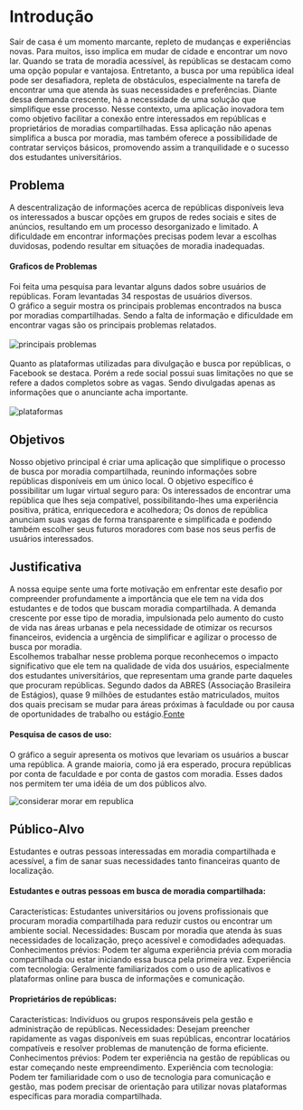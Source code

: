 # Introdução

Sair de casa é um momento marcante, repleto de mudanças e experiências novas. Para muitos, isso implica em mudar de cidade e encontrar um novo lar. Quando se trata de moradia acessível, às repúblicas se destacam como uma opção popular e vantajosa.
Entretanto, a busca por uma república ideal pode ser desafiadora, repleta de obstáculos, especialmente na tarefa de encontrar uma que atenda às suas necessidades e preferências.
Diante dessa demanda crescente, há a necessidade de uma solução que simplifique esse processo. Nesse contexto, uma aplicação inovadora tem como objetivo facilitar a conexão entre interessados em repúblicas e proprietários de moradias compartilhadas. Essa aplicação não apenas simplifica a busca por moradia, mas também oferece a possibilidade de contratar serviços básicos, promovendo assim a tranquilidade e o sucesso dos estudantes universitários.



## Problema
A descentralização de informações acerca de repúblicas disponíveis leva os interessados a buscar opções em grupos de redes sociais e sites de anúncios, resultando em um processo desorganizado e limitado. A dificuldade em encontrar informações precisas podem levar a escolhas duvidosas, podendo resultar em situações de moradia inadequadas.
#### Graficos de Problemas 
Foi feita uma pesquisa para levantar alguns dados sobre usuários de repúblicas. Foram levantadas 34 respostas de usuários diversos.
<br>
O gráfico a seguir mostra os principais problemas encontrados na busca por moradias compartilhadas. Sendo a falta de informação e dificuldade em encontrar vagas são os principais problemas relatados.
<br><br>
<img title="principais problemas" src="https://i.imgur.com/R450be5.jpeg">
<br><br>
Quanto as plataformas utilizadas para divulgação e busca por repúblicas, o Facebook se destaca. Porém a rede social possui suas limitações no que se refere a dados completos sobre as vagas. Sendo divulgadas apenas as informações que o anunciante acha importante.
<br><br>
<img title="plataformas" src="https://i.imgur.com/peSm00x.jpeg">
<br>


## Objetivos

Nosso objetivo principal é criar uma aplicação que simplifique o processo de busca por moradia compartilhada, reunindo informações sobre repúblicas disponíveis em um único local. 
O objetivo específico é possibilitar um lugar virtual seguro para:
Os interessados de encontrar uma república que lhes seja compatível, possibilitando-lhes uma experiência positiva, prática, enriquecedora e acolhedora;
Os donos de república anunciam suas vagas de forma transparente e simplificada e podendo também escolher seus futuros moradores com base nos seus perfis de usuários interessados.   

## Justificativa

A nossa equipe sente uma forte motivação em enfrentar este desafio por compreender profundamente a importância que ele tem na vida dos estudantes e de todos que buscam moradia compartilhada. A demanda crescente por esse tipo de moradia, impulsionada pelo aumento do custo de vida nas áreas urbanas e pela necessidade de otimizar os recursos financeiros, evidencia a urgência de simplificar e agilizar o processo de busca por moradia.<br>Escolhemos trabalhar nesse problema porque reconhecemos o impacto significativo que ele tem na qualidade de vida dos usuários, especialmente dos estudantes universitários, que representam uma grande parte daqueles que procuram repúblicas. Segundo dados da ABRES (Associação Brasileira de Estágios), quase 9 milhões de estudantes estão matriculados, muitos dos quais precisam se mudar para áreas próximas à faculdade ou por causa de oportunidades de trabalho ou estágio.<a href="https://abres.org.br/estatisticas/#:~:text=Já%20no%20nível%20superior%2C%20segundo,66%25%20no%20mesmo%20período).">Fonte</a><br>
#### Pesquisa de casos de uso:

O gráfico a seguir apresenta os motivos que levariam os usuários a buscar uma república. A grande maioria, como já era esperado, procura repúblicas por conta de faculdade e por conta de gastos com moradia. Esses dados nos permitem ter uma idéia de um dos públicos alvo.
<br>

<img title="considerar morar em republica" src="https://i.imgur.com/YKRiinb.jpeg"> <br>


## Público-Alvo

Estudantes e outras pessoas interessadas em moradia compartilhada e acessível, a fim de  sanar suas necessidades tanto financeiras quanto de localização.

#### Estudantes e outras pessoas em busca de moradia compartilhada:

Características: Estudantes universitários ou jovens profissionais que procuram moradia compartilhada para reduzir custos ou encontrar um ambiente social.
Necessidades: Buscam por moradia que atenda às suas necessidades de localização, preço acessível e comodidades adequadas.
 Conhecimentos prévios: Podem ter alguma experiência prévia com moradia compartilhada ou estar iniciando essa busca pela primeira vez.
Experiência com tecnologia: Geralmente familiarizados com o uso de aplicativos e plataformas online para busca de informações e comunicação.

#### Proprietários de repúblicas:

Características: Indivíduos ou grupos responsáveis pela gestão e administração de repúblicas.
Necessidades: Desejam preencher rapidamente as vagas disponíveis em suas repúblicas, encontrar locatários compatíveis e resolver problemas de manutenção de forma eficiente.
Conhecimentos prévios: Podem ter experiência na gestão de repúblicas ou estar começando neste empreendimento.
Experiência com tecnologia: Podem ter familiaridade com o uso de tecnologia para comunicação e gestão, mas podem precisar de orientação para utilizar novas plataformas específicas para moradia compartilhada.
